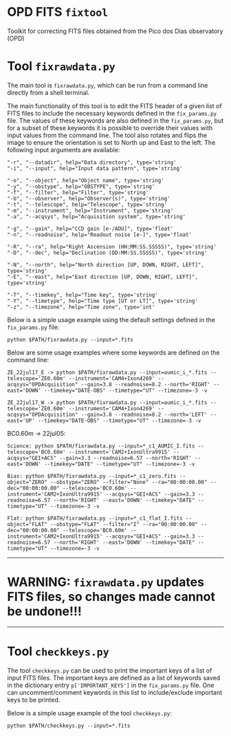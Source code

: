# OPD FITS `fixtool`
Toolkit for correcting FITS files obtained from the Pico dos Dias observatory (OPD)

# Tool `fixrawdata.py`

The main tool is `fixrawdata.py`, which can be run from a command line directly from a shell terminal. 

The main functionality of this tool is to edit the FITS header of a given list of FITS files to include the necessary keywords defined in the `fix_params.py` file. The values of these keywords are also defined in the `fix_params.py`, but for a subset of these keywords it is possible to override their values with input values from the command line. The tool also rotates and flips the image to ensure the orientation is set to North up and East to the left. The following input arguments are available:

```
"-r", "--datadir", help="Data directory", type='string'
"-i", "--input", help="Input data pattern", type='string'

"-o", "--object", help="Object name", type='string'
"-y", "--obstype", help="OBSTYPE", type='string'
"-f", "--filter", help="Filter", type='string'
"-b", "--observer", help="Observer(s)", type='string'
"-t", "--telescope", help="Telescope", type='string'
"-m", "--instrument", help="Instrument", type='string'
"-a", "--acqsys", help="Acquisition system", type='string'

"-g", "--gain", help="CCD gain [e-/ADU]", type='float'
"-n", "--readnoise", help="Readout noise [e-]", type='float'

"-R", "--ra", help="Right Ascension (HH:MM:SS.SSSSS)", type='string'
"-D", "--dec", help="Declination (DD:MM:SS.SSSSS)", type='string'

"-N", "--north", help="North direction [UP, DOWN, RIGHT, LEFT]", type='string'
"-E", "--east", help="East direction [UP, DOWN, RIGHT, LEFT]", type='string'

"-T", "--timekey", help="Time key", type='string'
"-Y", "--timetype", help="Time type [UT or LT]", type='string'
"-z", "--timezone", help="Time zone", type='int'
```

Below is a simple usage example using the default settings defined in the `fix_params.py` file:

```
python $PATH/fixrawdata.py --input=*.fits
```

Below are some usage examples where some keywords are defined on the command line:

```
ZE_22jul17_E -> python $PATH/fixrawdata.py --input=aumic_i_*.fits --telescope='ZE0.60m' --instrument='CAM4+Ixon4269' --acqsys="OPDAcquisition" --gain=3.8 --readnoise=8.2 --north='RIGHT' --east='DOWN' --timekey="DATE-OBS" --timetype="UT" --timezone=-3 -v

ZE_22jul17_W -> python $PATH/fixrawdata.py --input=aumic_i_*.fits --telescope='ZE0.60m' --instrument='CAM4+Ixon4269' --acqsys="OPDAcquisition" --gain=3.8 --readnoise=8.2 --north='LEFT' --east='UP' --timekey="DATE-OBS" --timetype="UT" --timezone=-3 -v
```

BC0.60m -> 22jul05:
```
Science: python $PATH/fixrawdata.py --input=*_c1_AUMIC_I.fits --telescope='BC0.60m' --instrument='CAM2+IxonUltra9915' --acqsys="GEI+ACS" --gain=3.3 --readnoise=6.57 --north='RIGHT' --east='DOWN' --timekey="DATE" --timetype="UT" --timezone=-3 -v

Bias: python $PATH/fixrawdata.py --input=*_c1_zero.fits --object="ZERO" --obstype="ZERO" --filter="None" --ra="00:00:00.00" --dec="00:00:00.00" --telescope='BC0.60m' --instrument='CAM2+IxonUltra9915' --acqsys="GEI+ACS" --gain=3.3 --readnoise=6.57 --north='RIGHT' --east='DOWN' --timekey="DATE" --timetype="UT" --timezone=-3 -v

Flat: python $PATH/fixrawdata.py --input=*_c1_flat_I.fits --object="FLAT" --obstype="FLAT" --filter="I" --ra="00:00:00.00" --dec="00:00:00.00" --telescope='BC0.60m' --instrument='CAM2+IxonUltra9915' --acqsys="GEI+ACS" --gain=3.3 --readnoise=6.57 --north='RIGHT' --east='DOWN' --timekey="DATE" --timetype="UT" --timezone=-3 -v
```

*****************************************
# WARNING: `fixrawdata.py` updates FITS files, so changes made cannot be undone!!!
*****************************************


# Tool `checkkeys.py`

The tool `checkkeys.py` can be used to print the important keys of a list of input FITS files. The important keys are defined as a list of keywords saved in the dictionary entry `p['IMPORTANT_KEYS']` in the `fix_params.py` file. One can uncomment/comment keywords in this list to include/exclude important keys to be printed. 

Below is a simple usage example of the tool `checkkeys.py`:

```
python $PATH/checkkeys.py --input=*.fits
```

